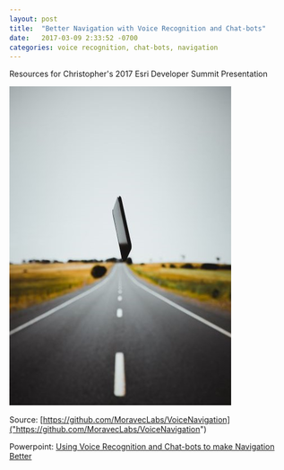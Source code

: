 ```yaml
---
layout: post
title:  "Better Navigation with Voice Recognition and Chat-bots"
date:   2017-03-09 2:33:52 -0700
categories: voice recognition, chat-bots, navigation
---
```


Resources for Christopher's 2017 Esri Developer Summit Presentation

<img src="/images/blog/phone-road.jpg" alt="navigation">

Source: [https://github.com/MoravecLabs/VoiceNavigation]("https://github.com/MoravecLabs/VoiceNavigation")

Powerpoint: [Using Voice Recognition and Chat-bots to make Navigation Better]("#")
